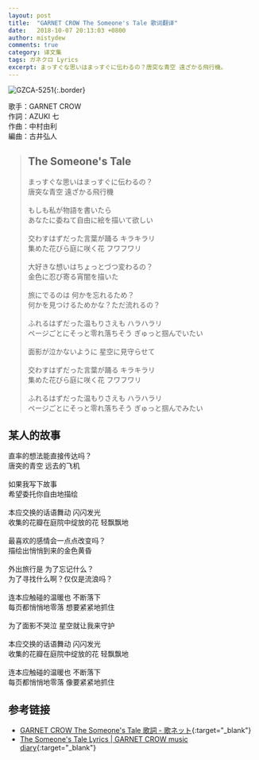 ```yaml
---
layout: post
title:  "GARNET CROW The Someone's Tale 歌词翻译"
date:   2018-10-07 20:13:03 +0800
author: mistydew
comments: true
category: 译文集
tags: ガネクロ Lyrics
excerpt: まっすぐな思いはまっすぐに伝わるの？唐突な青空 遠ざかる飛行機。
---
```

![GZCA-5251](https://crowsub.github.io/assets/images/discography/album/GZCA-5251.jpg){:.border}

歌手：GARNET CROW<br>
作詞：AZUKI 七<br>
作曲：中村由利<br>
編曲：古井弘人

<blockquote class="lyric-original">
  <h2>The Someone's Tale</h2>
  <p>
    まっすぐな思いはまっすぐに伝わるの？<br>
    唐突な青空 遠ざかる飛行機<br>
    <br>
    もしも私が物語を書いたら<br>
    あなたに委ねて自由に絵を描いて欲しい<br>
    <br>
    交わすはずだった言葉が踊る キラキラリ<br>
    集めた花びら庭に咲く花 フワフワリ<br>
    <br>
    大好きな想いはちょっとづつ変わるの？<br>
    金色に忍び寄る宵闇を描いた<br>
    <br>
    旅にでるのは 何かを忘れるため？<br>
    何かを見つけるためかな？ただ流れるの？<br>
    <br>
    ふれるはずだった温もりさえも ハラハラリ<br>
    ページごとにそっと零れ落ちそう ぎゅっと掴んでいたい<br>
    <br>
    面影が泣かないように 星空に見守らせて<br>
    <br>
    交わすはずだった言葉が踊る キラキラリ<br>
    集めた花びら庭に咲く花 フワフワリ<br>
    <br>
    ふれるはずだった温もりさえも ハラハラリ<br>
    ページごとにそっと零れ落ちそう ぎゅっと掴んでみたい
  </p>
</blockquote>

<div class="lyric-translation">
  <h2>某人的故事</h2>
  <p>
    直率的想法能直接传达吗？<br>
    唐突的青空 远去的飞机<br>
    <br>
    如果我写下故事<br>
    希望委托你自由地描绘<br>
    <br>
    本应交换的话语舞动 闪闪发光<br>
    收集的花瓣在庭院中绽放的花 轻飘飘地<br>
    <br>
    最喜欢的感情会一点点改变吗？<br>
    描绘出悄悄到来的金色黄昏<br>
    <br>
    外出旅行是 为了忘记什么？<br>
    为了寻找什么啊？仅仅是流浪吗？<br>
    <br>
    连本应触碰的温暖也 不断落下<br>
    每页都悄悄地零落 想要紧紧地抓住<br>
    <br>
    为了面影不哭泣 星空就让我来守护<br>
    <br>
    本应交换的话语舞动 闪闪发光<br>
    收集的花瓣在庭院中绽放的花 轻飘飘地<br>
    <br>
    连本应触碰的温暖也 不断落下<br>
    每页都悄悄地零落 像要紧紧地抓住
  </p>
</div>

## 参考链接

* [GARNET CROW The Someone's Tale 歌詞 - 歌ネット](https://www.uta-net.com/song/143806/){:target="_blank"}
* [The Someone's Tale Lyrics \| GARNET CROW music diary](https://crowsub.github.io/lyrics/original/The%20Someone's%20Tale.html){:target="_blank"}
